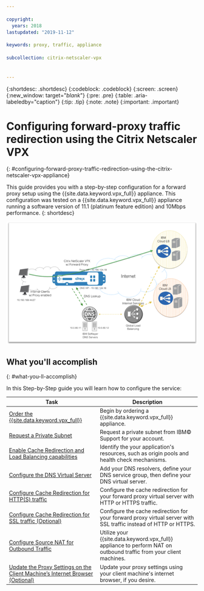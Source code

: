 ```yaml
---

copyright:
  years: 2018
lastupdated: "2019-11-12"

keywords: proxy, traffic, appliance

subcollection: citrix-netscaler-vpx


---
```


{:shortdesc: .shortdesc}
{:codeblock: .codeblock}
{:screen: .screen}
{:new_window: target="_blank_"}
{:pre: .pre}
{:table: .aria-labeledby="caption"}
{:tip: .tip}
{:note: .note}
{:important: .important}

# Configuring forward-proxy traffic redirection using the Citrix Netscaler VPX
{: #configuring-forward-proxy-traffic-redirection-using-the-citrix-netscaler-vpx-appliance}

This guide provides you with a step-by-step configuration for a forward proxy setup using the {{site.data.keyword.vpx_full}} appliance. This configuration was tested on a {{site.data.keyword.vpx_full}} appliance running a software version of 11.1 (platinum feature edition) and 10Mbps performance.
{: shortdesc}

![Forward Proxy Traffic Redirection](images/fp1.png)

## What you'll accomplish
{: #what-you-ll-accomplish}

In this Step-by-Step guide you will learn how to configure the service:

Task  | Description
------------- | -------------
[Order the {{site.data.keyword.vpx_full}}](/docs/infrastructure/citrix-netscaler-vpx?topic=citrix-netscaler-vpx-order-the-citrix-netscaler-vpx-appliance) | Begin by ordering a {{site.data.keyword.vpx_full}} appliance.
[Request a Private Subnet](/docs/infrastructure/citrix-netscaler-vpx?topic=citrix-netscaler-vpx-request-a-private-subnet) | Request a private subnet from IBM© Support for your account.
[Enable Cache Redirection and Load Balancing capabilities](/docs/infrastructure/citrix-netscaler-vpx?topic=citrix-netscaler-vpx-enable-cache-redirection-and-load-balancing-capabilities) | Identify the your application's resources, such as origin pools and health check mechanisms.
[Configure the DNS Virtual Server](/docs/infrastructure/citrix-netscaler-vpx?topic=citrix-netscaler-vpx-configure-the-dns-virtual-server) | Add your DNS resolvers, define your DNS service group, then define your DNS virtual server.
[Configure Cache Redirection for HTTP(S) traffic](/docs/infrastructure/citrix-netscaler-vpx?topic=citrix-netscaler-vpx-configure-cache-redirection-for-http-traffic) | Configure the cache redirection for your forward proxy virtual server with HTTP or HTTPS traffic.
[Configure Cache Redirection for SSL traffic (Optional)](/docs/infrastructure/citrix-netscaler-vpx?topic=citrix-netscaler-vpx-configure-cache-redirection-for-ssl-traffic-optional-) | Configure the cache redirection for your forward proxy virtual server with SSL traffic instead of HTTP or HTTPS.
[Configure Source NAT for Outbound Traffic](/docs/infrastructure/citrix-netscaler-vpx?topic=citrix-netscaler-vpx-configure-source-nat-for-outbound-traffic) | Utilize your {{site.data.keyword.vpx_full}} appliance to perform NAT on outbound traffic from your client machines.
[Update the Proxy Settings on the Client Machine’s Internet Browser (Optional)](/docs/infrastructure/citrix-netscaler-vpx?topic=citrix-netscaler-vpx-update-the-proxy-settings-on-the-client-machine-s-internet-browser-optional-) | Update your proxy settings using your client machine's internet browser, if you desire.
